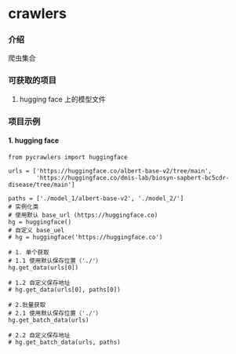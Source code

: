 # crawlers

### 介绍
爬虫集合

### 可获取的项目

1.  hugging face 上的模型文件


### 项目示例

#### 1.  hugging face



    from pycrawlers import huggingface

    urls = ['https://huggingface.co/albert-base-v2/tree/main',
            'https://huggingface.co/dmis-lab/biosyn-sapbert-bc5cdr-disease/tree/main']
    
    paths = ['./model_1/albert-base-v2', './model_2/']
    # 实例化类
    # 使用默认 base_url (https://huggingface.co)
    hg = huggingface()
    # 自定义 base_uel
    # hg = huggingface('https://huggingface.co')
    
    # 1. 单个获取
    # 1.1 使用默认保存位置（'./'）
    hg.get_data(urls[0])
    
    # 1.2 自定义保存地址
    # hg.get_data(urls[0], paths[0])
    
    # 2.批量获取
    # 2.1 使用默认保存位置（'./'）
    hg.get_batch_data(urls)
    
    # 2.2 自定义保存地址
    # hg.get_batch_data(urls, paths)
